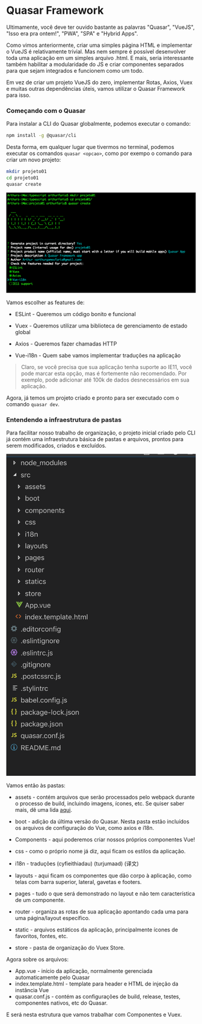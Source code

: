 # Quasar Framework

Ultimamente, você deve ter ouvido bastante as palavras "Quasar", "VueJS", "Isso era pra ontem!", "PWA", "SPA" e "Hybrid Apps".

Como vimos anteriormente, criar uma simples página HTML e implementar o VueJS é relativamente trivial. Mas nem sempre é possível desenvolver toda uma aplicação em um simples arquivo .html. E mais, seria interessante também habilitar a modularidade do JS e criar componentes separados para que sejam integrados e funcionem como um todo.

Em vez de criar um projeto VueJS do zero, implementar Rotas, Axios, Vuex e muitas outras dependências úteis, vamos utilizar o Quasar Framework para isso. 



### Começando com o Quasar

Para instalar a CLI do Quasar globalmente, podemos executar o comando:

```sh
npm install -g @quasar/cli
```

Desta forma, em qualquer lugar que tivermos no terminal, podemos executar os comandos `quasar <opcao>`, como por exempo o comando para criar um novo projeto:

```sh
mkdir projeto01
cd projeto01
quasar create
```

![image-20190703215817686](assets/image-20190703215817686.png)

Vamos escolher as features de:

- ESLint - Queremos um código bonito e funcional

- Vuex - Queremos utilizar uma biblioteca de gerenciamento de estado global

- Axios - Queremos fazer chamadas HTTP

- Vue-i18n - Quem sabe vamos implementar traduções na aplicação

  

> Claro, se você precisa que sua aplicação tenha suporte ao IE11, você pode marcar esta opção, mas é fortemente não recomendado. Por exemplo, pode adicionar até 100k de dados desnecessários em sua aplicação.

Agora, já temos um projeto criado e pronto para ser executado com o comando `quasar dev`.



### Entendendo a infraestrutura de pastas

Para facilitar nosso trabalho de organização, o projeto inicial criado pelo CLI já contém uma infraestrutura básica de pastas e arquivos, prontos para serem modificados, criados e excluídos.

![image-20190703220421902](assets/image-20190703220421902.png)



Vamos então às pastas:

- assets - contém arquivos que serão processados pelo webpack durante o processo de build, incluindo imagens, ícones, etc. Se quiser saber mais, dê uma lida [aqui](https://edicasoft.com/weblog/2018/04/27/static-vs-srcassets-webpack-template-vue-cli/).
- boot - adição da última versão do Quasar. Nesta pasta estão incluídos os arquivos de configuração do Vue, como axios e i18n.
- Components - aqui poderemos criar nossos próprios componentes Vue!
- css - como o próprio nome já diz, aqui ficam os estilos da aplicação.
- i18n - traduções (cyfieithiadau) (turjumaad) (译文)

- layouts - aqui ficam os componentes que dão corpo à aplicação, como telas com barra superior, lateral, gavetas e footers.
- pages - tudo o que será demonstrado no layout e não tem característica de um componente.
- router - organiza as rotas de sua aplicação apontando cada uma para uma página/layout específico.
- static - arquivos estáticos da aplicação, principalmente ícones de favoritos, fontes, etc.
- store - pasta de organização do Vuex Store.



Agora sobre os arquivos:

- App.vue - início da aplicação, normalmente gerenciada automaticamente pelo Quasar
- index.template.html - template para header e HTML de injeção da instância Vue
- quasar.conf.js - contém as configurações de build, release, testes, componentes nativos, etc do Quasar.



E será nesta estrutura que vamos trabalhar com Componentes e Vuex.